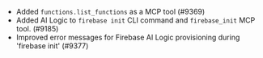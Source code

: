 - Added `functions.list_functions` as a MCP tool (#9369)
- Added AI Logic to `firebase init` CLI command and `firebase_init` MCP tool. (#9185)
- Improved error messages for Firebase AI Logic provisioning during 'firebase init' (#9377)
